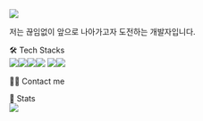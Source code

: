 <img src="https://capsule-render.vercel.app/api?type=Venom&color=0:EEFF00,100:a82da8&height=150&text=Pick%me!&section=header" />

저는 끊임없이 앞으로 나아가고자 도전하는 개발자입니다.

🛠️ Tech Stacks<br/>
<img src="https://img.shields.io/badge/React-61DAFB?style=for-the-badge&logo=React&logoColor=black"><img src="https://img.shields.io/badge/Css-1572B6?style=for-the-badge&logo=Css&logoColor=white"><img src="https://img.shields.io/badge/Redux-764ABC?style=for-the-badge&logo=Redux&logoColor=purple"><img src="https://img.shields.io/badge/Next.js-000000?style=for-the-badge&logo=Next.js&logoColor=white">
<img src="https://img.shields.io/badge/Spring-6DB33F?style=for-the-badge&logo=Spring&logoColor=green"><img src="https://img.shields.io/badge/Spring Boot-6DB33F?style=for-the-badge&logo=Spring Boot&logoColor=yellow">
    
    
    
    
🧑‍💻 Contact me

 

🏅 Stats<br/>
<img src="https://capsule-render.vercel.app/api?type=waving&color=CCCCFF&height=95&section=footer" />
